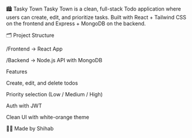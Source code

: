 🏙️ Tasky Town
Tasky Town is a clean, full-stack Todo application where users can create, edit, and prioritize tasks. Built with React + Tailwind CSS on the frontend and Express + MongoDB on the backend.

🗂️ Project Structure

/Frontend   → React App

/Backend    → Node.js API with MongoDB

 Features
 
Create, edit, and delete todos

Priority selection (Low / Medium / High)

Auth with JWT

Clean UI with white-orange theme


👨‍💻 Made by Shihab
